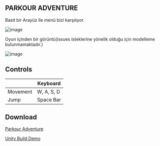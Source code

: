 ## PARKOUR ADVENTURE

Basit bir Arayüz ile menü bizi karşılıyor.

![image](https://github.com/Tryx3N/parkourgame/assets/80929623/a9d62fe3-8e60-4383-a8cb-f1293a59e60f)

Oyun içinden bir görüntü(issues isteklerine yönelik olduğu için modelleme bulunmamaktadır.) 

![image](https://github.com/Tryx3N/parkourgame/assets/80929623/9c6ecdb3-d622-4587-a3ca-518f254c1830)

## Controls

|                    |         Keyboard         |
|     --------       |         --------         |
|     Movement       |        W, A, S, D        |    
|       Jump         |         Space Bar        |     
           
## Download
[Parkour Adventure](https://github.com/Tryx3N/parkourgame)

[Unity Build Demo](https://github.com/Tryx3N/parkourgame/releases/tag/pre-release)
